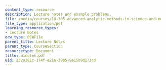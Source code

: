 ```yaml
---
content_type: resource
description: Lecture notes and example problems.
file: /media/courses/18-305-advanced-analytic-methods-in-science-and-engineering-fall-2004/252a381c174fe21a39b59e15b9d173cd_nineten.pdf
file_type: application/pdf
learning_resource_types:
- Lecture Notes
ocw_type: OCWFile
parent_title: Lecture Notes
parent_type: CourseSection
resourcetype: Document
title: nineten.pdf
uid: 252a381c-174f-e21a-39b5-9e15b9d173cd
---
```

